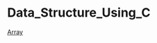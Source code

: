 # Data_Structure_Using_C
<a href="https://github.com/ritikabhardwaj1111/Data_Structure_Using_C/tree/main/Array"> Array </a>
